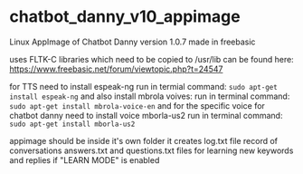 # chatbot_danny_v10_appimage
Linux AppImage of Chatbot Danny version 1.0.7 made in freebasic

uses FLTK-C libraries which need to be copied to /usr/lib
can be found here:
https://www.freebasic.net/forum/viewtopic.php?t=24547

for TTS need to install espeak-ng
run in termial command: `sudo apt-get install espeak-ng`
and also install mbrola voives:
run in terminal command: `sudo apt-get install mbrola-voice-en`
and for the specific voice for chatbot danny need to install voice mborla-us2
run in terminal command: `sudo apt-get install mborla-us2`

appimage should be inside it's own folder
it creates log.txt file record of conversations
answers.txt and questions.txt files for learning new keywords and replies
if "LEARN MODE" is enabled
